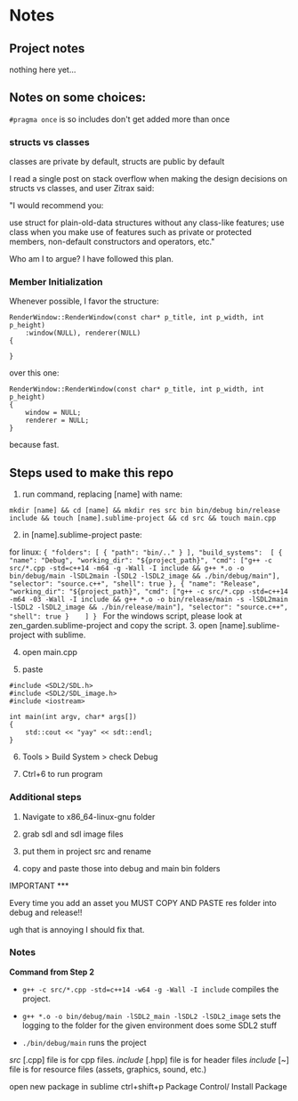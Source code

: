 # Notes

## Project notes

nothing here yet...

## Notes on some choices:

`#pragma once` is so includes don't get added more than once

### structs vs classes

classes are private by default, structs are public by default

I read a single post on stack overflow when making the design decisions on structs vs classes, and user Zitrax said:

"I would recommend you:

use struct for plain-old-data structures without any class-like features;
use class when you make use of features such as private or protected members, non-default constructors and operators, etc."

Who am I to argue? I have followed this plan.

### Member Initialization
Whenever possible, I favor the structure:

```
RenderWindow::RenderWindow(const char* p_title, int p_width, int p_height)
	:window(NULL), renderer(NULL)
{

}
```

over this one:

```
RenderWindow::RenderWindow(const char* p_title, int p_width, int p_height)
{
	window = NULL;
	renderer = NULL;
}
```

because fast.

## Steps used to make this repo

1. run command, replacing [name] with name:

`mkdir [name] && cd [name] && mkdir res src bin bin/debug bin/release include && touch [name].sublime-project && cd src && touch main.cpp`

2. in [name].sublime-project paste:

for linux:
`{
	"folders":
	[
		{
			"path": "bin/.."
		}
	],
	"build_systems": 
	[
		{
			"name": "Debug",
			"working_dir": "${project_path}",
			"cmd": ["g++ -c src/*.cpp -std=c++14 -m64 -g -Wall -I include && g++ *.o -o bin/debug/main -lSDL2main -lSDL2 -lSDL2_image && ./bin/debug/main"],
			"selector": "source.c++",
			"shell": true
		},
		{
			"name": "Release",
			"working_dir": "${project_path}",
			"cmd": ["g++ -c src/*.cpp -std=c++14 -m64 -03 -Wall -I include && g++ *.o -o bin/release/main -s -lSDL2main -lSDL2 -lSDL2_image && ./bin/release/main"],
			"selector": "source.c++",
			"shell": true
		}	
	]
}
`
For the windows script, please look at zen_garden.sublime-project and copy the script.
3. open [name].sublime-project with sublime.

4. open main.cpp

5. paste 
```
#include <SDL2/SDL.h>
#include <SDL2/SDL_image.h>
#include <iostream>

int main(int argv, char* args[]) 
{
	std::cout << "yay" << sdt::endl;
}
```

6. Tools > Build System > check Debug

7. Ctrl+6 to run program

### Additional steps

1. Navigate to x86_64-linux-gnu folder

2. grab sdl and sdl image files

3. put them in project src and rename

4. copy and paste those into debug and main bin folders

IMPORTANT ***

Every time you add an asset you MUST COPY AND PASTE res folder into debug and release!!

ugh that is annoying I should fix that.

### Notes

<b>Command from Step 2</b>

- `g++ -c src/*.cpp -std=c++14 -w64 -g -Wall -I include` compiles the project.

- `g++ *.o -o bin/debug/main -lSDL2_main -lSDL2 -lSDL2_image` sets the logging to the folder for the given environment does some SDL2 stuff

- `./bin/debug/main` runs the project

*src* [.cpp] file is for cpp files.
*include* [.hpp] file is for header files
*include* [~] file is for resource files (assets, graphics, sound, etc.)

open new package in sublime
ctrl+shift+p
Package Control/ Install Package
